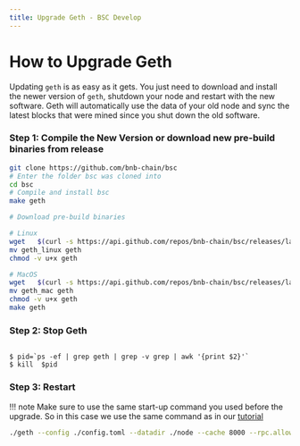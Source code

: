 ```yaml
---
title: Upgrade Geth - BSC Develop
---
```


# How to Upgrade Geth

Updating `geth` is as easy as it gets. You just need to download and install the newer version of `geth`, shutdown your node and restart with the new software. Geth will automatically use the data of your old node and sync the latest blocks that were mined since you shut down the old software.

### Step 1: Compile the New Version or download new pre-build binaries from release

```bash
git clone https://github.com/bnb-chain/bsc
# Enter the folder bsc was cloned into
cd bsc
# Compile and install bsc
make geth
```

```bash
# Download pre-build binaries

# Linux
wget   $(curl -s https://api.github.com/repos/bnb-chain/bsc/releases/latest |grep browser_ |grep geth_linux |cut -d\" -f4)
mv geth_linux geth
chmod -v u+x geth

# MacOS
wget   $(curl -s https://api.github.com/repos/bnb-chain/bsc/releases/latest |grep browser_ |grep geth_mac |cut -d\" -f4)
mv geth_mac geth
chmod -v u+x geth
make geth
```


### Step 2: Stop Geth

```

$ pid=`ps -ef | grep geth | grep -v grep | awk '{print $2}'`
$ kill  $pid

```


### Step 3: Restart
!!! note
    Make sure to use the same start-up command you used before the upgrade. So in this case we use the same command as in our [tutorial](full_node.md) 


```bash
./geth --config ./config.toml --datadir ./node --cache 8000 --rpc.allow-unprotected-txs --history.transactions 0
```
